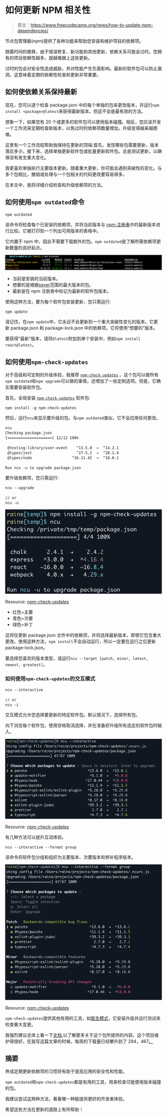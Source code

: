 # 如何更新 NPM 相关性

> 原文：<https://www.freecodecamp.org/news/how-to-update-npm-dependencies/>

节点包管理器(npm)提供了各种功能来帮助您安装和维护项目的依赖项。

随着时间的推移，由于错误修复、新功能和其他更新，依赖关系可能会过时。您拥有的项目依赖性越多，就越难跟上这些更新。

过时的包会对安全性造成威胁，并对性能产生负面影响。最新的软件包可以防止漏洞。这意味着定期的依赖性检查和更新非常重要。

## 如何使依赖关系保持最新

现在，您可以逐个检查 package.json 中的每个单独的包来更改版本，并运行`npm install <package>@latest`来获得最新版本。但这不会是最有效的方法。

想象一下，如果您有 20 个或更多的软件包可以使用版本碰撞。相反，您应该开发一个工作流来定期检查新版本，以免过时的依赖项数量增加，升级变得越来越困难。

这里有一个工作流程帮助我保持在更新的顶端:首先，发现哪些包需要更新，版本落后多少。接下来，选择单独更新软件包或批量更新软件包。总是测试更新，以确保没有发生重大变化。

我更喜欢单独执行主要版本更新。随着重大更新，你可能会遇到突破性的变化。与多个包相比，撤销或处理与一个包相关的代码更改要容易得多。

在本文中，我将详细介绍检查和升级依赖项的方法。

## 如何使用`npm outdated`命令

```
npm outdated
```

该命令将检查每个已安装的依赖项，并将当前版本与 [npm 注册表](https://www.npmjs.com/)中的最新版本进行比较。它被打印到一个列出可用版本的表格中。

它内置于 npm 中，因此不需要下载额外的包。`npm outdated`是了解所需依赖项更新数量的良好起点。

![Screen-Shot-2022-07-03-at-1.14.41-PM](img/1e27efd75062991f29ca390c97aa1ff9.png)

*   当前是安装的当前版本。
*   想要的是根据[sever](https://docs.npmjs.com/misc/semver)范围的最大版本的包。
*   最新是在 npm 注册表中标记为最新的软件包版本。

使用这种方法，要为每个软件包安装更新，您只需运行:

```
npm update
```

请记住，在`npm update`中，它永远不会更新到一个重大突破性变化的版本。它更新 package.json 和 package-lock.json 中的依赖项。它将使用“想要的”版本。

要获得“最新”版本，请将`@latest`附加到单个安装中，例如`npm install react@latest`。

## 如何使用`npm-check-updates`

对于高级和可定制的升级体验，我推荐 [`npm-check-updates`](https://www.npmjs.com/package/npm-check-updates) 。这个包可以做所有`npm outdated`和`npm upgrade`可以做的事情，还增加了一些定制选项。但是，它确实需要安装软件包。

首先，全局安装 [`npm-check-updates`](https://www.npmjs.com/package/npm-check-updates) 软件包:

```
npm install -g npm-check-updates
```

然后，运行`ncu`来显示要升级的包。与`npm outdated`类似，它不会应用任何更改。

```
ncu
Checking package.json
[====================] 12/12 100%

 @testing-library/user-event    ^13.5.0  →  ^14.2.1
 @types/jest                    ^27.5.2  →  ^28.1.4
 @types/node                  ^16.11.42  →  ^18.0.1

Run ncu -u to upgrade package.json
```

要升级依赖项，您只需运行:

```
ncu --upgrade

// or 
ncu -u
```

![screenshot](img/a2d5561d5654a883f661e97fae3d3f71.png)

Resource: [npm-check-updates](https://www.npmjs.com/package/npm-check-updates)

*   红色=主要
*   青色=次要
*   绿色=补丁

这将仅更新 package.json 文件中的依赖项，并将选择最新版本，即使它包含重大更改。使用这种方法，`npm install`不会自动运行，所以一定要在运行之后更新 package-lock.json。

要选择您喜欢的版本类型，请运行`ncu --target [patch, minor, latest, newest, greatest]`。

### 如何使用`npm-check-updates`的交互模式

```
ncu --interactive

// or 
ncu -i
```

交互模式允许您选择要更新的特定软件包。默认情况下，选择所有包。

向下浏览每个软件包，使用空格取消选择，并在准备好升级所有选定的软件包时输入。

![175337598-cdbb2c46-64f8-44f5-b54e-4ad74d7b52b4](img/d50b0d7fa7079ae8305437ddff917d53.png)

Resource: [npm-check-updates](https://www.npmjs.com/package/npm-check-updates)

有几种方法可以提升互动体验。

```
ncu --interactive --format group
```

该命令将软件包分组和组织为主要版本、次要版本和修补程序版本。

![175336533-539261e4-5cf1-458f-9fbb-a7be2b477ebb--1-](img/68e219b087d4772fac041f806b6adb7b.png)

Resource: [npm-check-updates](https://www.npmjs.com/package/npm-check-updates)

`npm-check-updates`提供其他有用的工具，如[医生模式](https://github.com/raineorshine/npm-check-updates#doctor-mode)，它安装升级并运行测试来检查重大变更。

我强烈建议总体上看一下[文档](https://github.com/raineorshine/npm-check-updates),以了解更多关于这个包所提供的内容。这个项目维护得很好，在我写这篇文章的时候，每周的下载量已经攀升到了 294，467[。](https://www.npmjs.com/package/npm-check-updates)

## 摘要

养成定期更新依赖项的习惯将有助于提高应用的安全性和性能。

`npm outdated`和`npm-check-updates`都是有用的工具，用来检查可能使用版本碰撞的包。

我建议尝试这两种方法，看看哪一种能提供更好的开发者体验。

希望这些方法在更新的道路上有所帮助！